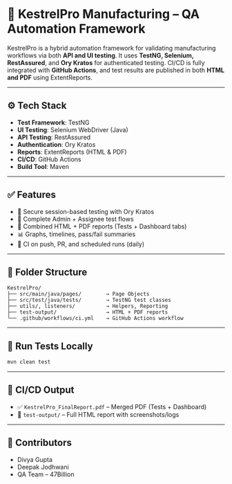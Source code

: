 # 🧪 KestrelPro Manufacturing – QA Automation Framework

KestrelPro is a hybrid automation framework for validating manufacturing workflows via both **API and UI testing**. It uses **TestNG, Selenium, RestAssured**, and **Ory Kratos** for authenticated testing. CI/CD is fully integrated with **GitHub Actions**, and test results are published in both **HTML and PDF** using ExtentReports.

---

## ⚙️ Tech Stack

- **Test Framework**: TestNG  
- **UI Testing**: Selenium WebDriver (Java)  
- **API Testing**: RestAssured  
- **Authentication**: Ory Kratos  
- **Reports**: ExtentReports (HTML & PDF)  
- **CI/CD**: GitHub Actions  
- **Build Tool**: Maven

---

## ✅ Features

- 🔐 Secure session-based testing with Ory Kratos  
- 🔄 Complete Admin + Assignee test flows  
- 📄 Combined HTML + PDF reports (Tests + Dashboard tabs)  
- 📊 Graphs, timelines, pass/fail summaries  
- 🔁 CI on push, PR, and scheduled runs (daily)

---

## 📁 Folder Structure

```
KestrelPro/
├── src/main/java/pages/        → Page Objects  
├── src/test/java/tests/        → TestNG test classes  
├── utils/, listeners/          → Helpers, Reporting  
├── test-output/                → HTML + PDF reports  
└── .github/workflows/ci.yml    → GitHub Actions workflow
```

---

## 🚀 Run Tests Locally

```bash
mvn clean test
```

---

## 🧾 CI/CD Output

- ✅ `KestrelPro_FinalReport.pdf` – Merged PDF (Tests + Dashboard)
- 📁 `test-output/` – Full HTML report with screenshots/logs

---

## 👤 Contributors

- Divya Gupta  
- Deepak Jodhwani  
- QA Team – 47Billion